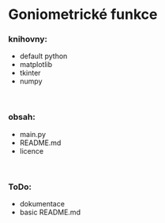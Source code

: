 # Goniometrické funkce

### knihovny:
- default python
- matplotlib
- tkinter
- numpy

<br>

### obsah:
- main.py
- README.md
- licence

<br>

### ToDo:
- dokumentace
- basic README.md
